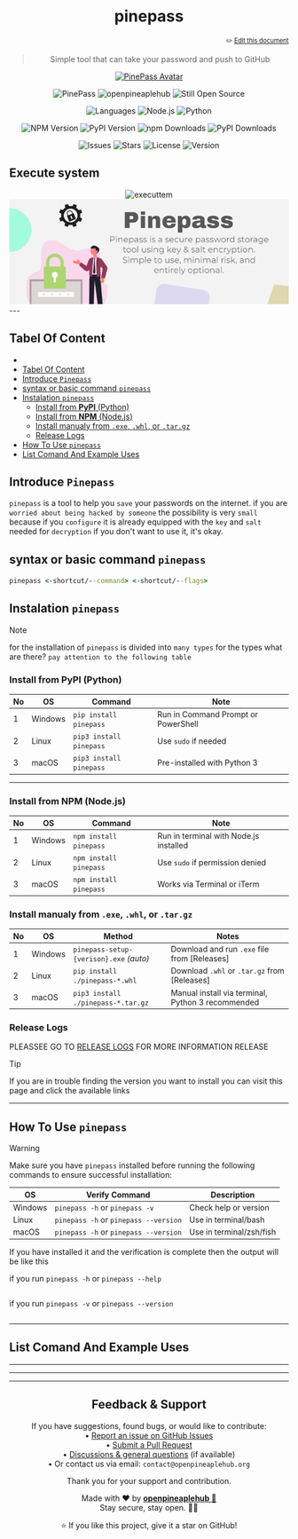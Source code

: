 <h1 align="center">pinepass</h1>

<p align="right" style="font-size: 0.8em;">
  ✏️ <a href="https://github.com/openpineapletools/pinepass/edit/main/README.md">Edit this document</a>
</p>

<blockquote align="center">
  Simple tool that can take your password and push to GitHub
</blockquote>

<p align="center">
  <a href="https:/github.io/pinetools/pinepass">
    <img src="https://api.dicebear.com/9.x/identicon/svg?seed=pinepass" alt="PinePass Avatar" width="185" />
  </a>
</p>

<p align="center">
  <img src="https://img.shields.io/badge/PinePass-%F0%9F%90%9C-green?style=for-the-badge" alt="PinePass" />
  <img src="https://img.shields.io/badge/openpineaplehub-%E2%9C%A8-yellow?style=for-the-badge" alt="openpineaplehub" />
  <img src="https://badgen.net/badge/Still/Open%20Source/green?icon=github&style=flat" alt="Still Open Source" />
</p>

<p align="center">
  <img src="https://img.shields.io/badge/languages-JavaScript%20%26%20Python-blueviolet?style=flat-square" alt="Languages" />
  <img src="https://img.shields.io/badge/node.js-%3E%3D16.0.0-green?style=flat-square&logo=nodedotjs" alt="Node.js" />
  <img src="https://img.shields.io/badge/python-3.8+-yellow?style=flat-square&logo=python" alt="Python" />
</p>

<p align="center">
  <img src="https://img.shields.io/npm/v/pinepass?style=flat-square" alt="NPM Version" />
  <img src="https://img.shields.io/pypi/v/pinepass?style=flat-square" alt="PyPI Version" />
  <img src="https://img.shields.io/npm/dt/pinepass?style=flat-square&label=npm%20downloads" alt="npm Downloads" />
  <img src="https://img.shields.io/pypi/dm/pinepass?style=flat-square&label=pypi%20downloads" alt="PyPI Downloads" />
</p>
<p align="center">
  <img src="https://img.shields.io/github/issues/openpineapletools/pinepass?style=flat-square" alt="Issues" />
  <img src="https://img.shields.io/github/stars/openpineapletools/pinepass?style=flat-square" alt="Stars" />
  <img src="https://img.shields.io/github/license/openpineapletools/pinepass?style=flat-square" alt="License" />
  <img src="https://img.shields.io/badge/version-0.0.1-blue?style=flat-square" alt="Version" />
</p>

<h2>Execute system</h2>

<div align="center">
  <img src="https://cdn.discordapp.com/attachments/1359199910171381900/1361555496376598559/whiteboard_20250415T111324.png?ex=67ff2ede&is=67fddd5e&hm=dd3c14338c0c85298739cb50485b5032efea52a70976471906bb8e6f020773d1&" alt="executtem" style="max-width: 100%; height: auto;" />
</div>


<div align="center">
  <img src="./src/img/resources/ilustration/kedbowehwedhowie.png" alt="Hero Banner" style="max-width: 100%; height: auto;" />
</div>
---

## Tabel Of Content
- [](#)
- [Tabel Of Content](#tabel-of-content)
- [Introduce `Pinepass`](#introduce-pinepass)
- [syntax or basic command `pinepass`](#syntax-or-basic-command-pinepass)
- [Instalation `pinepass`](#instalation-pinepass)
  - [Install from **PyPI** (Python)](#install-from-pypi-python)
  - [Install from **NPM** (Node.js)](#install-from-npm-nodejs)
  - [Install manualy from  `.exe`, `.whl`, or `.tar.gz`](#install-manualy-from--exe-whl-or-targz)
  - [Release Logs](#release-logs)
- [How To Use `pinepass`](#how-to-use-pinepass)
- [List Comand And Example Uses](#list-comand-and-example-uses)

## Introduce `Pinepass`

`pinepass` is a tool to help you `save` your passwords on the internet. if you are `worried about being hacked by someone` the possibility is very `small` because if you `configure` it is already equipped with the `key` and `salt` needed for `decryption` if you don't want to use it, it's okay.

## syntax or basic command `pinepass`
```cmd
pinepass <-shortcut/--command> <-shortcut/--flags>
```

## Instalation `pinepass`

>[!NOTE]
>for the installation of `pinepass` is divided into `many types` for the types what are there? `pay attention to the following table`

### Install from **PyPI** (Python)

| No | OS      | Command                    | Note                                         |
|----|---------|----------------------------|----------------------------------------------|
| 1  | Windows | `pip install pinepass`     | Run in Command Prompt or PowerShell          |
| 2  | Linux   | `pip3 install pinepass`    | Use `sudo` if needed                         |
| 3  | macOS   | `pip3 install pinepass`    | Pre-installed with Python 3                  |

---

### Install from **NPM** (Node.js)

| No | OS      | Command                    | Note                                               |
|----|---------|----------------------------|----------------------------------------------------|
| 1  | Windows | `npm install pinepass`     | Run in terminal with Node.js installed             |
| 2  | Linux   | `npm install pinepass`     | Use `sudo` if permission denied                    |
| 3  | macOS   | `npm install pinepass`     | Works via Terminal or iTerm                        |

### Install manualy from  `.exe`, `.whl`, or `.tar.gz`

| No | OS      | Method                             | Notes                                              |
|----|---------|-------------------------------------|----------------------------------------------------|
| 1  | Windows | `pinepass-setup-{verison}.exe` *(auto)*       | Download and run `.exe` file from [Releases]       |
| 2  | Linux   | `pip install ./pinepass-*.whl`      | Download `.whl` or `.tar.gz` from [Releases]       |
| 3  | macOS   | `pip3 install ./pinepass-*.tar.gz`  | Manual install via terminal, Python 3 recommended  |

### Release Logs

PLEASSEE GO TO [RELEASE LOGS](./release/RELEASE.MD) FOR MORE INFORMATION RELEASE

>[!TIP]
>If you are in trouble finding the version you want to install you can visit this page and click the available links

---

## How To Use `pinepass`

>[!WARNING]
>Make sure you have `pinepass` installed before running the following commands to ensure successful installation:

| OS | Verify Command | Description |
|----------|------------------------------------|--------------------------------|
| Windows | `pinepass -h` or `pinepass -v` | Check help or version |
| Linux | `pinepass -h` or `pinepass --version` | Use in terminal/bash |
| macOS | `pinepass -h` or `pinepass --version` | Use in terminal/zsh/fish |

If you have installed it and the verification is complete then the output will be like this

if you run `pinepass -h` or `pinepass --help`
```bat

```
if you run `pinepass -v` or `pinepass --version`

```bat

```

---

## List Comand And Example Uses

---

---
<hr />

<h2 align="center">Feedback & Support</h2>

<p align="center">
If you have suggestions, found bugs, or would like to contribute:<br />
• <a href="https://github.com/openpineapletools/pinepass/issues">Report an issue on GitHub Issues</a><br />
• <a href="https://github.com/openpineapletools/pinepass/pulls">Submit a Pull Request</a><br />
• <a href="https://github.com/openpineapletools/pinepass/discussions">Discussions & general questions</a> (if available)<br />
• Or contact us via email: <code>contact@openpineaplehub.org</code> <!-- replace if applicable -->
</p>

<p align="center">
Thank you for your support and contribution.
</p>


<p align="center">
  Made with ❤️ by <a href="https://github.com/openpineaplehub"><b>openpineaplehub 🍍</b></a>  
  <br/>Stay secure, stay open. 🔐✨
</p>

<p align="center">
  ⭐ If you like this project, give it a star on GitHub!
</p>
